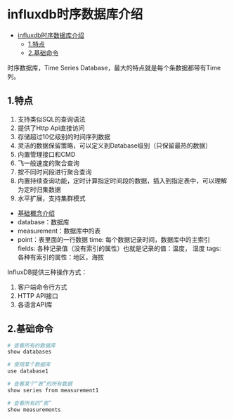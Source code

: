 # influxdb时序数据库介绍
<!-- TOC -->

- [influxdb时序数据库介绍](#influxdb时序数据库介绍)
  - [1.特点](#1特点)
  - [2.基础命令](#2基础命令)

<!-- /TOC -->

时序数据库，Time Series Database，最大的特点就是每个条数据都带有Time列。

## 1.特点

1. 支持类似SQL的查询语法
2. 提供了Http Api直接访问
3. 存储超过10亿级别的时间序列数据
4. 灵活的数据保留策略，可以定义到Database级别（只保留最热的数据）
5. 内置管理接口和CMD
6. 飞一般速度的聚合查询
7. 按不同时间段进行聚合查询
8. 内置持续查询功能，定时计算指定时间段的数据，插入到指定表中，可以理解为定时归集数据
9. 水平扩展，支持集群模式

- [基础概念介绍](https://www.cnblogs.com/zouhao/p/9862229.html)
- database：数据库
- measurement：数据库中的表
- point：表里面的一行数据
  time: 每个数据记录时间，数据库中的主索引
  fields: 各种记录值（没有索引的属性）也就是记录的值：温度， 湿度
  tags: 各种有索引的属性：地区，海拔

InfluxDB提供三种操作方式：

1. 客户端命令行方式
2. HTTP API接口
3. 各语言API库

## 2.基础命令

```sh
# 查看所有的数据库
show databases

# 使用某个数据库
use database1

# 查看某个“表”的所有数据
show series from measurement1

# 查看所有的“表”
show measurements
```
